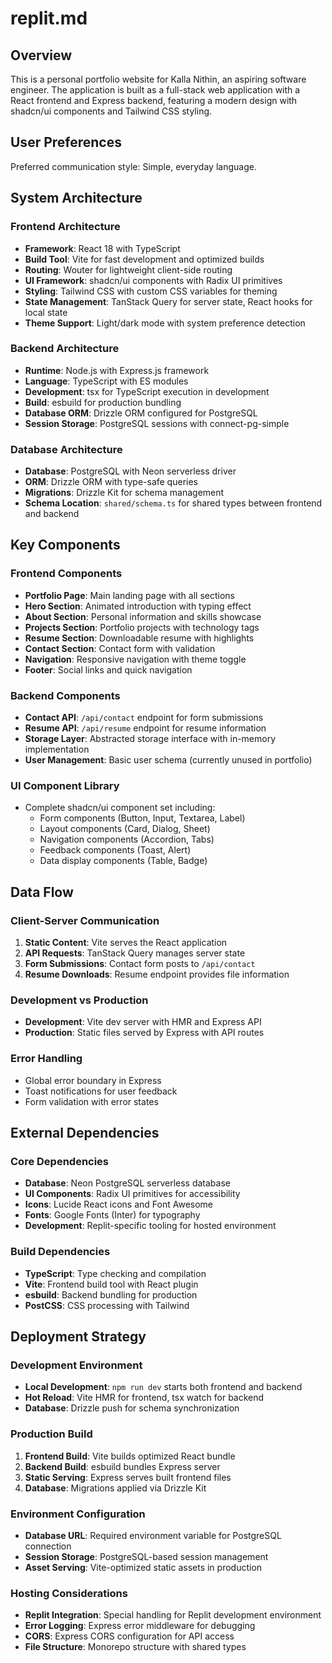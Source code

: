 # replit.md

## Overview

This is a personal portfolio website for Kalla Nithin, an aspiring software engineer. The application is built as a full-stack web application with a React frontend and Express backend, featuring a modern design with shadcn/ui components and Tailwind CSS styling.

## User Preferences

Preferred communication style: Simple, everyday language.

## System Architecture

### Frontend Architecture
- **Framework**: React 18 with TypeScript
- **Build Tool**: Vite for fast development and optimized builds
- **Routing**: Wouter for lightweight client-side routing
- **UI Framework**: shadcn/ui components with Radix UI primitives
- **Styling**: Tailwind CSS with custom CSS variables for theming
- **State Management**: TanStack Query for server state, React hooks for local state
- **Theme Support**: Light/dark mode with system preference detection

### Backend Architecture
- **Runtime**: Node.js with Express.js framework
- **Language**: TypeScript with ES modules
- **Development**: tsx for TypeScript execution in development
- **Build**: esbuild for production bundling
- **Database ORM**: Drizzle ORM configured for PostgreSQL
- **Session Storage**: PostgreSQL sessions with connect-pg-simple

### Database Architecture
- **Database**: PostgreSQL with Neon serverless driver
- **ORM**: Drizzle ORM with type-safe queries
- **Migrations**: Drizzle Kit for schema management
- **Schema Location**: `shared/schema.ts` for shared types between frontend and backend

## Key Components

### Frontend Components
- **Portfolio Page**: Main landing page with all sections
- **Hero Section**: Animated introduction with typing effect
- **About Section**: Personal information and skills showcase
- **Projects Section**: Portfolio projects with technology tags
- **Resume Section**: Downloadable resume with highlights
- **Contact Section**: Contact form with validation
- **Navigation**: Responsive navigation with theme toggle
- **Footer**: Social links and quick navigation

### Backend Components
- **Contact API**: `/api/contact` endpoint for form submissions
- **Resume API**: `/api/resume` endpoint for resume information
- **Storage Layer**: Abstracted storage interface with in-memory implementation
- **User Management**: Basic user schema (currently unused in portfolio)

### UI Component Library
- Complete shadcn/ui component set including:
  - Form components (Button, Input, Textarea, Label)
  - Layout components (Card, Dialog, Sheet)
  - Navigation components (Accordion, Tabs)
  - Feedback components (Toast, Alert)
  - Data display components (Table, Badge)

## Data Flow

### Client-Server Communication
1. **Static Content**: Vite serves the React application
2. **API Requests**: TanStack Query manages server state
3. **Form Submissions**: Contact form posts to `/api/contact`
4. **Resume Downloads**: Resume endpoint provides file information

### Development vs Production
- **Development**: Vite dev server with HMR and Express API
- **Production**: Static files served by Express with API routes

### Error Handling
- Global error boundary in Express
- Toast notifications for user feedback
- Form validation with error states

## External Dependencies

### Core Dependencies
- **Database**: Neon PostgreSQL serverless database
- **UI Components**: Radix UI primitives for accessibility
- **Icons**: Lucide React icons and Font Awesome
- **Fonts**: Google Fonts (Inter) for typography
- **Development**: Replit-specific tooling for hosted environment

### Build Dependencies
- **TypeScript**: Type checking and compilation
- **Vite**: Frontend build tool with React plugin
- **esbuild**: Backend bundling for production
- **PostCSS**: CSS processing with Tailwind

## Deployment Strategy

### Development Environment
- **Local Development**: `npm run dev` starts both frontend and backend
- **Hot Reload**: Vite HMR for frontend, tsx watch for backend
- **Database**: Drizzle push for schema synchronization

### Production Build
1. **Frontend Build**: Vite builds optimized React bundle
2. **Backend Build**: esbuild bundles Express server
3. **Static Serving**: Express serves built frontend files
4. **Database**: Migrations applied via Drizzle Kit

### Environment Configuration
- **Database URL**: Required environment variable for PostgreSQL connection
- **Session Storage**: PostgreSQL-based session management
- **Asset Serving**: Vite-optimized static assets in production

### Hosting Considerations
- **Replit Integration**: Special handling for Replit development environment
- **Error Logging**: Express error middleware for debugging
- **CORS**: Express CORS configuration for API access
- **File Structure**: Monorepo structure with shared types